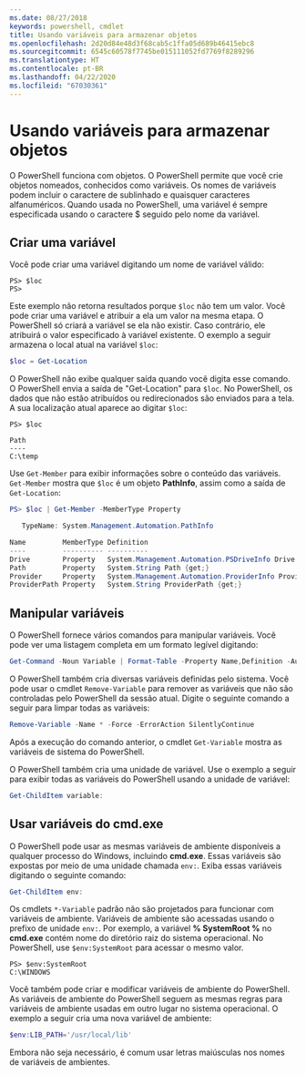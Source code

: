 ```yaml
---
ms.date: 08/27/2018
keywords: powershell, cmdlet
title: Usando variáveis para armazenar objetos
ms.openlocfilehash: 2d20d84e48d3f68cab5c1ffa05d689b46415ebc8
ms.sourcegitcommit: 6545c60578f7745be015111052fd7769f8289296
ms.translationtype: HT
ms.contentlocale: pt-BR
ms.lasthandoff: 04/22/2020
ms.locfileid: "67030361"
---
```

# <a name="using-variables-to-store-objects"></a>Usando variáveis para armazenar objetos

O PowerShell funciona com objetos. O PowerShell permite que você crie objetos nomeados, conhecidos como variáveis.
Os nomes de variáveis podem incluir o caractere de sublinhado e quaisquer caracteres alfanuméricos. Quando usada no PowerShell, uma variável é sempre especificada usando o caractere \$ seguido pelo nome da variável.

## <a name="creating-a-variable"></a>Criar uma variável

Você pode criar uma variável digitando um nome de variável válido:

```
PS> $loc
PS>
```

Este exemplo não retorna resultados porque `$loc` não tem um valor. Você pode criar uma variável e atribuir a ela um valor na mesma etapa. O PowerShell só criará a variável se ela não existir.
Caso contrário, ele atribuirá o valor especificado à variável existente. O exemplo a seguir armazena o local atual na variável `$loc`:

```powershell
$loc = Get-Location
```

O PowerShell não exibe qualquer saída quando você digita esse comando. O PowerShell envia a saída de "Get-Location" para `$loc`. No PowerShell, os dados que não estão atribuídos ou redirecionados são enviados para a tela. A sua localização atual aparece ao digitar `$loc`:

```
PS> $loc

Path
----
C:\temp
```

Use `Get-Member` para exibir informações sobre o conteúdo das variáveis. `Get-Member` mostra que `$loc` é um objeto **PathInfo**, assim como a saída de `Get-Location`:

```powershell
PS> $loc | Get-Member -MemberType Property

   TypeName: System.Management.Automation.PathInfo

Name         MemberType Definition
----         ---------- ----------
Drive        Property   System.Management.Automation.PSDriveInfo Drive {get;}
Path         Property   System.String Path {get;}
Provider     Property   System.Management.Automation.ProviderInfo Provider {...
ProviderPath Property   System.String ProviderPath {get;}
```

## <a name="manipulating-variables"></a>Manipular variáveis

O PowerShell fornece vários comandos para manipular variáveis. Você pode ver uma listagem completa em um formato legível digitando:

```powershell
Get-Command -Noun Variable | Format-Table -Property Name,Definition -AutoSize -Wrap
```

O PowerShell também cria diversas variáveis definidas pelo sistema. Você pode usar o cmdlet `Remove-Variable` para remover as variáveis que não são controladas pelo PowerShell da sessão atual. Digite o seguinte comando a seguir para limpar todas as variáveis:

```powershell
Remove-Variable -Name * -Force -ErrorAction SilentlyContinue
```

Após a execução do comando anterior, o cmdlet `Get-Variable` mostra as variáveis de sistema do PowerShell.

O PowerShell também cria uma unidade de variável. Use o exemplo a seguir para exibir todas as variáveis do PowerShell usando a unidade de variável:

```powershell
Get-ChildItem variable:
```

## <a name="using-cmdexe-variables"></a>Usar variáveis do cmd.exe

O PowerShell pode usar as mesmas variáveis de ambiente disponíveis a qualquer processo do Windows, incluindo **cmd.exe**. Essas variáveis são expostas por meio de uma unidade chamada `env:`. Exiba essas variáveis digitando o seguinte comando:

```powershell
Get-ChildItem env:
```

Os cmdlets `*-Variable` padrão não são projetados para funcionar com variáveis de ambiente. Variáveis de ambiente são acessadas usando o prefixo de unidade `env:`. Por exemplo, a variável **% SystemRoot %** no **cmd.exe** contém nome do diretório raiz do sistema operacional. No PowerShell, use `$env:SystemRoot` para acessar o mesmo valor.

```
PS> $env:SystemRoot
C:\WINDOWS
```

Você também pode criar e modificar variáveis de ambiente do PowerShell. As variáveis de ambiente do PowerShell seguem as mesmas regras para variáveis de ambiente usadas em outro lugar no sistema operacional. O exemplo a seguir cria uma nova variável de ambiente:

```powershell
$env:LIB_PATH='/usr/local/lib'
```

Embora não seja necessário, é comum usar letras maiúsculas nos nomes de variáveis de ambientes.
